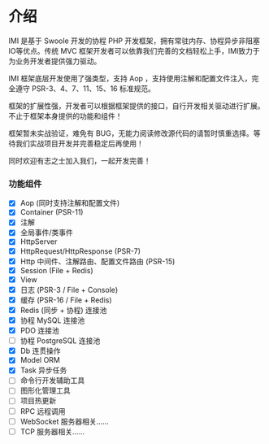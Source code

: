 # 介绍

IMI 是基于 Swoole 开发的协程 PHP 开发框架，拥有常驻内存、协程异步非阻塞IO等优点。传统 MVC 框架开发者可以依靠我们完善的文档轻松上手，IMI致力于为业务开发者提供强力驱动。

IMI 框架底层开发使用了强类型，支持 Aop ，支持使用注解和配置文件注入，完全遵守 PSR-3、4、7、11、15、16 标准规范。

框架的扩展性强，开发者可以根据框架提供的接口，自行开发相关驱动进行扩展。不止于框架本身提供的功能和组件！

框架暂未实战验证，难免有 BUG，无能力阅读修改源代码的请暂时慎重选择。等待我们实战项目开发并完善稳定后再使用！

同时欢迎有志之士加入我们，一起开发完善！

### 功能组件

- [x] Aop (同时支持注解和配置文件)
- [x] Container (PSR-11)
- [x] 注解
- [x] 全局事件/类事件
- [x] HttpServer
- [x] HttpRequest/HttpResponse (PSR-7)
- [x] Http 中间件、注解路由、配置文件路由 (PSR-15)
- [x] Session (File + Redis)
- [x] View
- [x] 日志 (PSR-3 / File + Console)
- [x] 缓存 (PSR-16 / File + Redis)
- [x] Redis (同步 + 协程) 连接池
- [x] 协程 MySQL 连接池
- [x] PDO 连接池
- [ ] 协程 PostgreSQL 连接池
- [x] Db 连贯操作
- [x] Model ORM
- [x] Task 异步任务
- [ ] 命令行开发辅助工具
- [ ] 图形化管理工具
- [ ] 项目热更新
- [ ] RPC 远程调用
- [ ] WebSocket 服务器相关……
- [ ] TCP 服务器相关……

